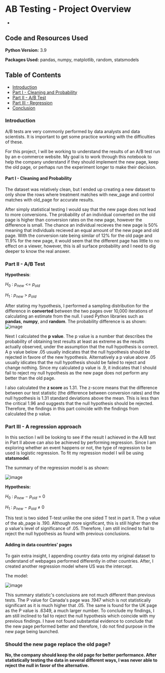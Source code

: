 # AB Testing - Project Overview
- 


## Code and Resources Used
**Python Version:** 3.9

**Packages Used:** pandas, numpy, matplotlib, random, statsmodels

## Table of Contents
- [Introduction](#intro)
- [Part I - Cleaning and Probability](#probability)
- [Part II - A/B Test](#ab_test)
- [Part III - Regression](#regression)
- [Conclusion](#should-the-new-page-replace-the-old-page)

<a id='intro'></a>
### Introduction

A/B tests are very commonly performed by data analysts and data scientists.  It is important to get some practice working with the difficulties of these.

For this project, I will be working to understand the results of an A/B test run by an e-commerce website. My goal is to work through this notebook to help the company understand if they should implement the new page, keep the old page, or perhaps run the experiment longer to make their decision.

<a id='probability'></a>
#### Part I - Cleaning and Probability

The dataset was relatively clean, but I ended up creating a new dataset to only show the rows where treatment matches with new_page and control matches with old_page for accurate results.

After simply statistical testing I would say that the new page does not lead to more conversions. The probability of an individual converted on the old page is higher than conversion rates on the new page, however the difference is small. The chance an individual recieves the new page is 50% meaning that individuals recieved an equal amount of the new page and old page. With the conversion rate being similar of 12% for the old page and 11.9% for the new page, it would seem that the different page has little to no effect on a viewer, however, this is all surface probability and I need to dig deeper to know the real answer.

<a id='ab_test'></a>
### Part II - A/B Test
**Hypothesis**:

$H_{0}$ : $p_{new}$ <= $p_{old}$

$H_{1}$ : $p_{new}$ > $p_{old}$

After stating my hypothesis, I performed a sampling distribution for the difference in **converted** between the two pages over 10,000 iterations of calculating an estimate from the null. I used Python libraries such as **pandas**, **numpy**, and **random**. The probability difference is as shown:
![image](https://user-images.githubusercontent.com/69525188/175644745-28e66b18-8569-4b57-8038-34c7779ccd20.png)

Next I calculated the **p value**. The p value is a number that describes the probability of obtaining test results at least as extreme as the results actually observed, under the assumption that the null hypothesis is correct. A p value below .05 usually indicates that the null hypothesis should be rejected in favore of the new hypothesis. Alternatively a p value above .05 usually idicates that the null hypothesis should be failed to reject and change nothing. Since my calculated p value is .9, it indicates that I should fail to reject my null hypothesis as the new page does not perform any better than the old page.

I also calculated the **z score** as 1.31. The z-score means that the difference between our test statistic (the difference between conversion rates) and the null hypothesis is 1.31 standard deviations above the mean. This is less than the critical 1.96 and suggests that the null hypothesis should be rejected. Therefore, the findings in this part coincide with the findings from calculated the p value.

<a id='regression'></a>
### Part III - A regression approach

In this section I will be looking to see if the result I achieved in the A/B test in Part II above can also be achieved by performing regression. Since I am exploring whether an event happens or not, the type of regression to be used is logistic regression. To fit my regression model I will be using **statsmodel**.

The summary of the regression model is as shown:

![image](https://user-images.githubusercontent.com/69525188/175642911-fc015fba-8010-4f1b-b376-87e772f25901.png)

**Hypothesis:**

$H_{0}$ : $p_{new}$ − $p_{old}$ = 0

$H_{1}$ : $p_{new}$ − $p_{old}$ ≠ 0

This test is two sided T-test unlike the one sided T test in part II. The p value of the ab_page is .190. Although more significant, this is still higher than the p value's level of significance of .05. Therefore, I am still inclined to fail to reject the null hypothesis as found with previous conclusions.

#### Adding in data countries' pages
To gain extra insight, I appending country data onto my original dataset to understand of webpages performed differently in other countries. After, I created another regression model where US was the intercept.

The model:

![image](https://user-images.githubusercontent.com/69525188/175644504-7347ee75-8396-4919-8e08-9b26bd51c1bc.png)

This summary statistic's conclusions are not much different than previous tests. The P value for Canada's page was .1947 which is not statistically significant as it is much higher that .05. The same is found for the UK page as the P value is .6349, a much larger number. To conclude my findings, I am still inclined to fail to reject the null hypothesis which coincide with my previous findings. I have not found substantial evidence to conclude that the new page performed better and therefore, I do not find purpose in the new page being launched.

### Should the new page replace the old page?
**No, the company should keep the old page for better performance. After statistically testing the data in several different ways, I was never able to reject the null in favor of the alternative.**

